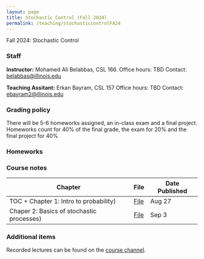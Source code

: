 ```yaml
---
layout: page
title: Stochastic Control (Fall 2024)
permalink: /teaching/stochasticcontrolFA24
---
```


Fall 2024: Stochastic Control

### Staff
**Instructor:** Mohamed Ali Belabbas, CSL 166.
Office hours: TBD
Contact: belabbas@illinois.edu

**Teaching Assitant:** Erkan Bayram, CSL 157
Office hours: TBD
Contact: ebayram2@illinois.edu


### Grading policy

There will be 5-6 homeworks assigned, an in-class exam and a final project. Homeworks count for 40% of the final grade, the exam for 20% and the final project for 40% 

### Homeworks

### Course notes

| Chapter    | File | Date Published|
| -------- | ------- | ------------|
| TOC + Chapter 1: Intro to probability) | [File](https://uofi.box.com/s/idfy4hcpc9adtyy5qulokszrp15o2o5c) | Aug 27    |
|Chaper 2: Basics of stochastic processes)| [File](https://uofi.box.com/s/ywarhixnm3id82kv4ea6u0y9z2nzwlb9) | Sep 3|

### Additional items

Recorded lectures can be found on the [course channel](https://mediaspace.illinois.edu/channel/ECE555+Stochastic+Control+Fall+24/355228162/subscribe).
